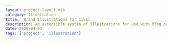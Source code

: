 ```yaml
---
layout: project-layout.njk
category: Illustration
title:  Brand Illustrations for Civil
description: An extensible system of illustrations for use with blog posts and on social media
date: 2020-04-03
tags: ['project', 'illustration']
---
```

